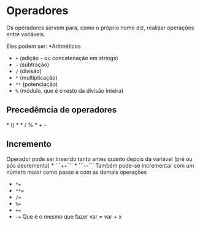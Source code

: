 <h1>Operadores</h1>

Os operadores servem para, como o próprio nome diz, realizar operações entre variáveis.

Eles podem ser:
*Aritméticos
  * ``` + ``` (adição - ou concatenação em strings)
  * ``` - ``` (subtração)
  * ```/``` (divisão)
  * ```*``` (multiplicação)
  * ``` ** ``` (potenciação)
  * ``` % ``` (módulo, que é o resto da divisão inteira)

<h2>Precedêmcia de operadores</h2>
* ()
* * / %
* + -

<h2>Incremento</h2>
Operador pode ser inserido tanto antes quanto depois da variável (pré ou pós decremento)
* ```++```
* ```--```
Também pode-se incrementar com um número maior como passo e com as demais operações

* ``` *= ```
* ``` **= ```
* ``` /= ```
* ``` %= ```
* ``` += ```
* ``` -= ```
Que é o mesmo que fazer
var = var + x